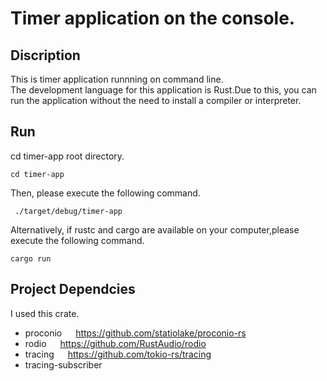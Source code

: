 # Timer application on the console.  
## Discription
This is timer application runnning on command line.  
The development language for this application is Rust.Due to this, you can run the application without the need to install a compiler or interpreter.
## Run
cd timer-app root directory.
```
cd timer-app
```
 Then, please execute the following command.
```
 ./target/debug/timer-app 
```
Alternatively, if rustc and cargo are available on your computer,please execute the following command.
```
cargo run
```

## Project Dependcies
I used this crate.
- proconio &emsp; https://github.com/statiolake/proconio-rs
- rodio &emsp; https://github.com/RustAudio/rodio
- tracing &emsp; https://github.com/tokio-rs/tracing
- tracing-subscriber
